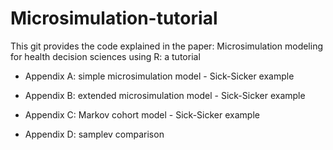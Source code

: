 # Microsimulation-tutorial
This git provides the code explained in the paper: Microsimulation modeling for health decision sciences using R: a tutorial 


- Appendix A: simple microsimulation model - Sick-Sicker example

- Appendix B: extended microsimulation model - Sick-Sicker example

- Appendix C: Markov cohort model - Sick-Sicker example

- Appendix D: samplev comparison

